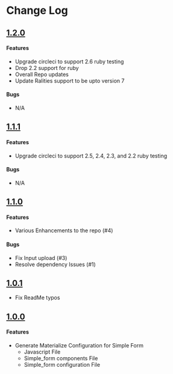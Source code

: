 # Change Log

## [1.2.0](https://github.com/chiefpansancolt/simple_form_materialize/releases/tag/1.2.0)

#### Features
- Upgrade circleci to support 2.6 ruby testing
- Drop 2.2 support for ruby
- Overall Repo updates
- Update Ralities support to be upto version 7

#### Bugs
- N/A

## [1.1.1](https://github.com/chiefpansancolt/simple_form_materialize/releases/tag/v1.1.1)

#### Features
- Upgrade circleci to support 2.5, 2.4, 2.3, and 2.2 ruby testing

#### Bugs
- N/A

## [1.1.0](https://github.com/chiefpansancolt/simple_form_materialize/releases/tag/v1.1.0)

#### Features
- Various Enhancements to the repo (#4)

#### Bugs
- Fix Input upload (#3)
- Resolve dependency Issues (#1)

## [1.0.1](https://github.com/chiefpansancolt/simple_form_materialize/releases/tag/v1.0.1)
- Fix ReadMe typos

## [1.0.0](https://github.com/chiefpansancolt/simple_form_materialize/releases/tag/v1.0.0)

#### Features
- Generate Materialize Configuration for Simple Form
  - Javascript File
  - Simple_form components File
  - Simple_form configuration File

